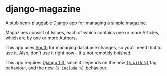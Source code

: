 # django-magazine

A stub semi-pluggable Django app for managing a simple magazine.

Magazines consist of Issues, each of which contains one or more Articles, which
are by one or more Authors.

This app uses [South](http://south.aeracode.org/) for managing database changes,
so you'll need that to use it. Also, don't use it right now - it's not remotely
finished.

This app requires [Django 1.3](https://docs.djangoproject.com/en/dev/releases/1.3/),
since it depends on the new [`{% with %}`](https://docs.djangoproject.com/en/1.3/ref/templates/builtins/#with)
tag behaviour, and the new [`{% include %}`](https://docs.djangoproject.com/en/1.3/ref/templates/builtins/#include)
behaviour.
